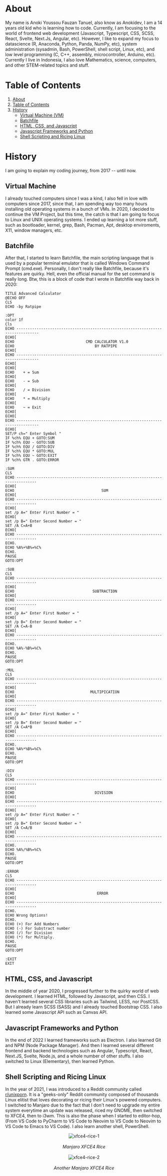 # About <a id="about"></a>

My name is Anoki Youssou Fauzan Tanuel, also know as Anokidev, I am a 14 years old kid who is learning how to code. Currently, I am focusing to the world of frontend web development (Javascript, Typescript, CSS, SCSS, React, Svelte, Next.Js, Angular, etc). However, I like to expand my focus to datascience (R, Anaconda, Python, Panda, NumPy, etc), system administration (sysadmin, Bash, PowerShell, shell script, Linux, etc), and low level programming (C, C++, assembly, microcontroller, Arduino, etc). Currently I live in Indonesia, I also love Mathematics, science, computers, and other STEM-related topics and stuff.

# Table of Contents <a id="table-of-contents"></a>

1. [About](#about)
2. [Table of Contents](#table-of-contents)
3. [History](#history)
    - [Virtual Machine (VM)](#virtual-machine)
    - [Batchfile](#batchfile)
    - [HTML, CSS, and Javascript](#html,-css,-and-javascript)
    - [Javascript Frameworks and Python](#javascript-frameworks-and-python)
    - [Shell Scripting and Ricing Linux](#shell-scripting-and-ricing-linux)

# History <a id="history"></a>

I am going to explain my coding journey, from 2017 -- until now.

## Virtual Machine <a id="virtual-machine"></a>

I already touched computers since I was a kind, I also fell in love with computers since 2017, since that, I am spending way too many hours installing old operating systems in a bunch of VMs. In 2020, I decided to continue the VM Project, but this time, the catch is that I am going to focus to Linux and UNIX operating systems. I ended up learning a lot more stuff, such as bootloader, kernel, grep, Bash, Pacman, Apt, desktop enviroments, X11, window managers, etc.

## Batchfile <a id="batchfile"></a>

After that, I started to learn Batchfile, the main scripting language that is used by a popular terminal emulator that is called Windows Command Prompt (cmd.exe). Personally, I don't really like Batchfile, because it's features are quirky. Hell, even the official manual for the set command is really long. Btw, this is a block of code that I wrote in Batchfile way back in 2020:

```batch
TITLE Advanced Calculator
@ECHO OFF
CLS
ECHO -by Ratpipe

:OPT
color 1f
Cls
ECHO --------------------------------------------------------------------------------
ECHO[
ECHO                                CMD CALCULATOR V1.0
ECHO                                    BY RATPIPE
ECHO[
ECHO --------------------------------------------------------------------------------
ECHO[
ECHO[
ECHO    + = Sum
ECHO[
ECHO    - = Sub
ECHO[
ECHO    / = Division
ECHO[
ECHO    * = Multiply
ECHO[
ECHO    ~ = Exit
ECHO[
ECHO[
ECHO --------------------------------------------------------------------------------
ECHO[
SET/P ch=" Enter Symbol "
IF %ch% EQU + GOTO:SUM
IF %ch% EQU - GOTO:SUB
IF %ch% EQU / GOTO:DIV
IF %ch% EQU * GOTO:MUL
IF %ch% EQU ~ GOTO:EXIT
IF %ch% GTR . GOTO:ERROR

:SUM
CLS
ECHO -------------------------------------------------------------------------------
ECHO[
ECHO                                       SUM
ECHO[
ECHO -------------------------------------------------------------------------------
ECHO[
set /p A=" Enter First Number = "
ECHO[
set /p B=" Enter Second Number = "
SET /A C=A+B
ECHO[
ECHO -------------------------------------------------------------------------------
ECHO.
ECHO %A%+%B%=%C%
ECHO.
PAUSE
GOTO:OPT

:SUB
CLS
ECHO -------------------------------------------------------------------------------
ECHO[
ECHO                                   SUBTRACTION
ECHO[
ECHO -------------------------------------------------------------------------------
ECHO[
set /p A=" Enter First Number = "
ECHO[
set /p B=" Enter Second Number = "
SET /A C=A-B
ECHO[
ECHO -------------------------------------------------------------------------------
ECHO.
ECHO %A%-%B%=%C%
ECHO.
PAUSE
GOTO:OPT

:MUL
CLS
ECHO -------------------------------------------------------------------------------
ECHO[
ECHO                                  MULTIPICATION
ECHO[
ECHO -------------------------------------------------------------------------------
ECHO[
set /p A=" Enter First Number = "
ECHO[
set /p B=" Enter Second Number = "
SET /A C=A*B
ECHO[
ECHO -------------------------------------------------------------------------------
ECHO.
ECHO %A%*%B%=%C%
ECHO.
PAUSE
GOTO:OPT

:DIV
CLS
ECHO -------------------------------------------------------------------------------
ECHO[
ECHO                                    DIVISION
ECHO[
ECHO -------------------------------------------------------------------------------
ECHO[
set /p A=" Enter First Number = "
ECHO[
set /p B=" Enter Second Number = "
SET /A C=A/B
ECHO[
ECHO -------------------------------------------------------------------------------
ECHO.
ECHO %A%/%B%=%C%
ECHO.
PAUSE
GOTO:OPT

:ERROR
CLS
ECHO -------------------------------------------------------------------------------
ECHO[
ECHO                                     ERROR
ECHO[
ECHO -------------------------------------------------------------------------------
ECHO.
ECHO Wrong Options!
ECHO.
ECHO (+) For Add Numbers
ECHO (-) For Substract number
ECHO (/) for Division
ECHO (*) for Multiply.
ECHO.
PAUSE
GOTO:OPT

:EXIT
EXIT
```

## HTML, CSS, and Javascript <a id="html,-css,-and-javascript"></a>

In the middle of year 2020, I progressed further to the quirky world of web development. I learned HTML, followed by Javascript, and then CSS. I haven't learned several CSS libraries such as Tailwind, LESS, nor PostCSS. But I already learn SCSS (SASS) and I already touched Bootstrap CSS. I also learned some Javascript API such as Canvas API. 

## Javascript Frameworks and Python <a id="javascript-frameworks-and-python"></a>

In the end of 2022 I learned frameworks such as Electron. I also learned Git and NPM (Node Package Manager). And then I learned several different frontend and backend technologies such as Angular, Typescript, React, Next.JS, Svelte, Node.js, and a whole number of other stuffs. I also switched to Linux (Elementary), then learned Python.

## Shell Scripting and Ricing Linux <a id="shell-scripting-and-ricing-linux"></a>

In the year of 2021, I was introduced to a Reddit community called [r/unixporn](https://www.reddit.com/r/unixporn). It is a "geeks-only" Reddit community composed of thousands Linux elitist that loves decorating or ricing their Linux's powered computers. I switched to Manjaro due to the fact that I don't need to upgrade my entire system everytime an update was released, riced my GNOME, then switched to XFCE4, then to i3wm. This is also the phase when I started to editor-hop, (From VS Code to PyCharm to VS Code to Neovim to VS Code to Neovim to VS Code to Emacs to VS Code). I also learn another shell, PowerShell.

<div style="display: flex; justify-content: center;" align="center">
    <img alt="xfce4-rice-1" src="/pages/about/1.png"/>
</div>

<br>

<div style="display: flex; justify-content: center;" align="center">
    <i>Manjaro XFCE4 Rice</i>
</div>

<br>

<div style="display: flex; justify-content: center;" align="center">
    <img alt="xfce4-rice-2" src="/pages/about/2.png"/>
</div>

<br>

<div style="display: flex; justify-content: center;" align="center">
    <i>Another Manjaro XFCE4 Rice</i>
</div>